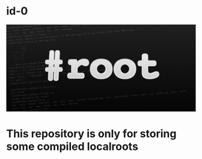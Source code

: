# id-0
<img src="https://raw.githubusercontent.com/0-Gram/id-0/main/root-1024x470.jpg">
<h1>This repository is only for storing some compiled localroots</hr1>

